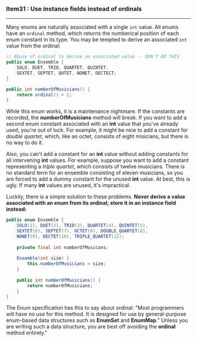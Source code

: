 ### Item31 : Use instance fields instead of ordinals

----------

Many enums are naturally associated with a single `int` value. All enums have an `ordinal` method, which returns the numberical position of each enum constant in its type. You may be tempted to derive an associated `int` value from the ordinal:

```java
// Abuse of ordinal to derive an associated value -- DON'T DO THIS
public enum Ensemble {
    SOLO, DUET, TRIO, QUARTET, QUINTET,
    SEXTET, SEPTET, QUTET, NONET, DECTECT;
}

public int numberOfMusicians() {
    return ordinal() + 1;
}
```

While this enum works, it is a maintenance nightmare. If the constants are recorded, the **numberOfMusicians** method will break. If you want to add a second enum constant associated with an **int** value that you've already used, you're out of luck. For example, it might be nice to add a constant for *double quartet*, which, like an octet, consists of eight misicians, but there is no way to do it.

Also, you can't add a constant for an **int** value without adding constants for all intervening **int** values. For example, suppose you want to add a constant representing a *triple quartet*, which consists of twelve musicians. There is no standard term for an ensemble consisting of eleven musicians, so you are forced to add a dummy constant for the unused **int** value. At best, this is ugly. If many **int** values are unused, it's impractical.

Luckily, there is a simple solution to these problems. **Never derive a value associated with an enum from its ordinal; store it in an instance field instead:**

```java
public enum Ensemble {
    SOLO(1), DUET(2), TRIO(3), QUARTET(4), QUINTET(5),
    SEXTET(6), SEPTET(7), OCTET(8), DOUBLE_QUARTET(8),
    NONET(9), DECTET(10), TRIPLE_QUARTET(12);
    
    private final int numberOfMusicans;
    
    Ensemble(int size) {
        this.numberOfMusicians = size;
    }
    
    public int numberOfMusicians() {
        return numberOfMusicians;
    }
}
```

The Enum specification has this to say about ordinal: "Most programmers will have no use for this method. It is designed for use by general-purpose enum-based data structures such as **EnumSet** and **EnumMap**." Unless you are writing such a data structure, you are best off avoiding the **ordinal** method entirely."
